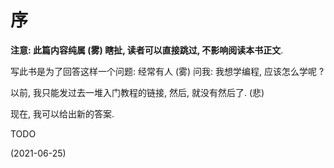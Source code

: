 # 序

**注意: 此篇内容纯属 (雾) 瞎扯, 读者可以直接跳过, 不影响阅读本书正文**.

写此书是为了回答这样一个问题:
经常有人 (雾) 问我:
我想学编程, 应该怎么学呢 ?

以前, 我只能发过去一堆入门教程的链接, 然后, 就没有然后了.  (悲)

现在, 我可以给出新的答案.


TODO


(2021-06-25)
